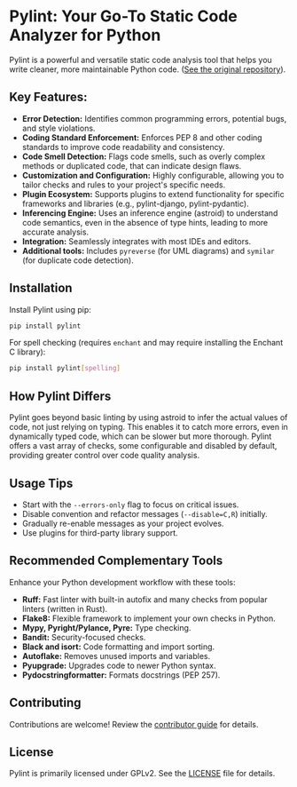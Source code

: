 # Pylint: Your Go-To Static Code Analyzer for Python

Pylint is a powerful and versatile static code analysis tool that helps you write cleaner, more maintainable Python code. ([See the original repository](https://github.com/pylint-dev/pylint)).

## Key Features:

*   **Error Detection:** Identifies common programming errors, potential bugs, and style violations.
*   **Coding Standard Enforcement:** Enforces PEP 8 and other coding standards to improve code readability and consistency.
*   **Code Smell Detection:** Flags code smells, such as overly complex methods or duplicated code, that can indicate design flaws.
*   **Customization and Configuration:** Highly configurable, allowing you to tailor checks and rules to your project's specific needs.
*   **Plugin Ecosystem:** Supports plugins to extend functionality for specific frameworks and libraries (e.g., pylint-django, pylint-pydantic).
*   **Inferencing Engine:** Uses an inference engine (astroid) to understand code semantics, even in the absence of type hints, leading to more accurate analysis.
*   **Integration:** Seamlessly integrates with most IDEs and editors.
*   **Additional tools:** Includes `pyreverse` (for UML diagrams) and `symilar` (for duplicate code detection).

## Installation

Install Pylint using pip:

```bash
pip install pylint
```

For spell checking (requires `enchant` and may require installing the Enchant C library):

```bash
pip install pylint[spelling]
```

## How Pylint Differs

Pylint goes beyond basic linting by using astroid to infer the actual values of code, not just relying on typing. This enables it to catch more errors, even in dynamically typed code, which can be slower but more thorough. Pylint offers a vast array of checks, some configurable and disabled by default, providing greater control over code quality analysis.

## Usage Tips

*   Start with the `--errors-only` flag to focus on critical issues.
*   Disable convention and refactor messages (`--disable=C,R`) initially.
*   Gradually re-enable messages as your project evolves.
*   Use plugins for third-party library support.

## Recommended Complementary Tools

Enhance your Python development workflow with these tools:

*   **Ruff:** Fast linter with built-in autofix and many checks from popular linters (written in Rust).
*   **Flake8:** Flexible framework to implement your own checks in Python.
*   **Mypy, Pyright/Pylance, Pyre:** Type checking.
*   **Bandit:** Security-focused checks.
*   **Black and isort:** Code formatting and import sorting.
*   **Autoflake:** Removes unused imports and variables.
*   **Pyupgrade:** Upgrades code to newer Python syntax.
*   **Pydocstringformatter:** Formats docstrings (PEP 257).

## Contributing

Contributions are welcome!  Review the [contributor guide](https://pylint.readthedocs.io/en/latest/development_guide/contribute.html) for details.

## License

Pylint is primarily licensed under GPLv2. See the [LICENSE](https://github.com/pylint-dev/pylint/blob/main/LICENSE) file for details.